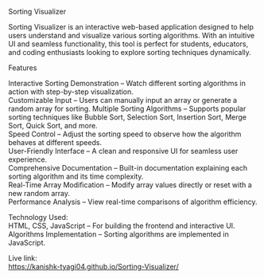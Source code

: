 Sorting Visualizer

Sorting Visualizer is an interactive web-based application designed to help users understand and visualize various sorting algorithms. With an intuitive UI and seamless functionality, this tool is perfect for students, educators, and coding enthusiasts looking to explore sorting techniques dynamically.  


Features

Interactive Sorting Demonstration – Watch different sorting algorithms in action with step-by-step visualization.  
Customizable Input – Users can manually input an array or generate a random array for sorting. 
Multiple Sorting Algorithms – Supports popular sorting techniques like Bubble Sort, Selection Sort, Insertion Sort, Merge Sort, Quick Sort, and more.  
Speed Control – Adjust the sorting speed to observe how the algorithm behaves at different speeds.  
User-Friendly Interface – A clean and responsive UI for seamless user experience.  
Comprehensive Documentation – Built-in documentation explaining each sorting algorithm and its time complexity.  
Real-Time Array Modification – Modify array values directly or reset with a new random array.  
Performance Analysis – View real-time comparisons of algorithm efficiency.  

  Technology Used:  
  HTML, CSS, JavaScript – For building the frontend and interactive UI.  
  Algorithms Implementation – Sorting algorithms are implemented in JavaScript.  

  Live link:  
  https://kanishk-tyagi04.github.io/Sorting-Visualizer/
